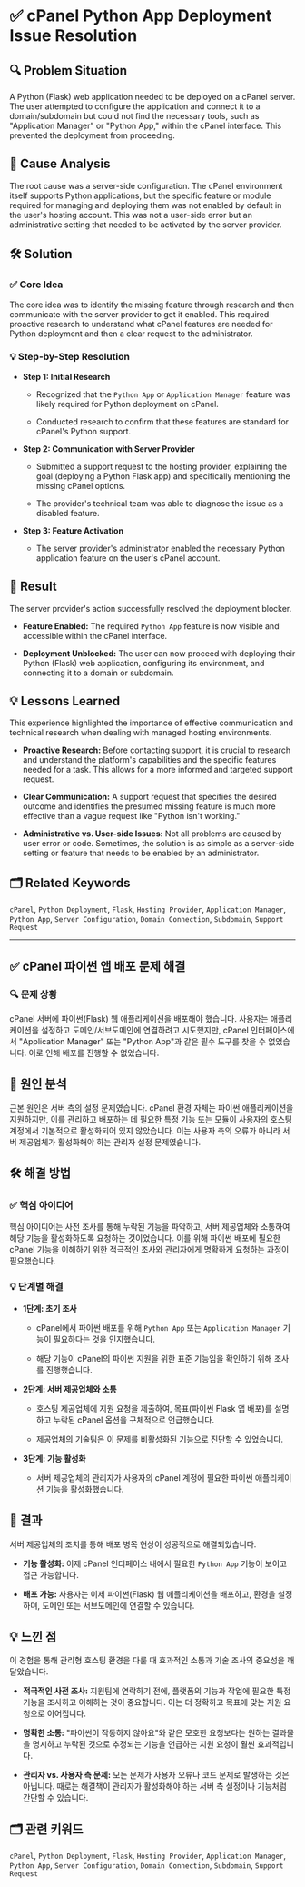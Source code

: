 # ✅ cPanel Python App Deployment Issue Resolution

## 🔍 Problem Situation

A Python (Flask) web application needed to be deployed on a cPanel server. The user attempted to configure the application and connect it to a domain/subdomain but could not find the necessary tools, such as "Application Manager" or "Python App," within the cPanel interface. This prevented the deployment from proceeding.

## 📌 Cause Analysis

The root cause was a server-side configuration. The cPanel environment itself supports Python applications, but the specific feature or module required for managing and deploying them was not enabled by default in the user's hosting account. This was not a user-side error but an administrative setting that needed to be activated by the server provider.

## 🛠 Solution

### ✅ Core Idea

The core idea was to identify the missing feature through research and then communicate with the server provider to get it enabled. This required proactive research to understand what cPanel features are needed for Python deployment and then a clear request to the administrator.

### 💡 Step-by-Step Resolution

-   **Step 1: Initial Research**
    
    -   Recognized that the `Python App` or `Application Manager` feature was likely required for Python deployment on cPanel.
        
    -   Conducted research to confirm that these features are standard for cPanel's Python support.
        
-   **Step 2: Communication with Server Provider**
    
    -   Submitted a support request to the hosting provider, explaining the goal (deploying a Python Flask app) and specifically mentioning the missing cPanel options.
        
    -   The provider's technical team was able to diagnose the issue as a disabled feature.
        
-   **Step 3: Feature Activation**
    
    -   The server provider's administrator enabled the necessary Python application feature on the user's cPanel account.
        

## 🎯 Result

The server provider's action successfully resolved the deployment blocker.

-   **Feature Enabled:** The required `Python App` feature is now visible and accessible within the cPanel interface.
    
-   **Deployment Unblocked:** The user can now proceed with deploying their Python (Flask) web application, configuring its environment, and connecting it to a domain or subdomain.
    

## 💡 Lessons Learned

This experience highlighted the importance of effective communication and technical research when dealing with managed hosting environments.

-   **Proactive Research:** Before contacting support, it is crucial to research and understand the platform's capabilities and the specific features needed for a task. This allows for a more informed and targeted support request.
    
-   **Clear Communication:** A support request that specifies the desired outcome and identifies the presumed missing feature is much more effective than a vague request like "Python isn't working."
    
-   **Administrative vs. User-side Issues:** Not all problems are caused by user error or code. Sometimes, the solution is as simple as a server-side setting or feature that needs to be enabled by an administrator.
    

## 🗂 Related Keywords

`cPanel`, `Python Deployment`, `Flask`, `Hosting Provider`, `Application Manager`, `Python App`, `Server Configuration`, `Domain Connection`, `Subdomain`, `Support Request`

----------

## ✅ cPanel 파이썬 앱 배포 문제 해결

### 🔍 문제 상황

cPanel 서버에 파이썬(Flask) 웹 애플리케이션을 배포해야 했습니다. 사용자는 애플리케이션을 설정하고 도메인/서브도메인에 연결하려고 시도했지만, cPanel 인터페이스에서 "Application Manager" 또는 "Python App"과 같은 필수 도구를 찾을 수 없었습니다. 이로 인해 배포를 진행할 수 없었습니다.

## 📌 원인 분석

근본 원인은 서버 측의 설정 문제였습니다. cPanel 환경 자체는 파이썬 애플리케이션을 지원하지만, 이를 관리하고 배포하는 데 필요한 특정 기능 또는 모듈이 사용자의 호스팅 계정에서 기본적으로 활성화되어 있지 않았습니다. 이는 사용자 측의 오류가 아니라 서버 제공업체가 활성화해야 하는 관리자 설정 문제였습니다.

## 🛠 해결 방법

### ✅ 핵심 아이디어

핵심 아이디어는 사전 조사를 통해 누락된 기능을 파악하고, 서버 제공업체와 소통하여 해당 기능을 활성화하도록 요청하는 것이었습니다. 이를 위해 파이썬 배포에 필요한 cPanel 기능을 이해하기 위한 적극적인 조사와 관리자에게 명확하게 요청하는 과정이 필요했습니다.

### 💡 단계별 해결

-   **1단계: 초기 조사**
    
    -   cPanel에서 파이썬 배포를 위해 `Python App` 또는 `Application Manager` 기능이 필요하다는 것을 인지했습니다.
        
    -   해당 기능이 cPanel의 파이썬 지원을 위한 표준 기능임을 확인하기 위해 조사를 진행했습니다.
        
-   **2단계: 서버 제공업체와 소통**
    
    -   호스팅 제공업체에 지원 요청을 제출하여, 목표(파이썬 Flask 앱 배포)를 설명하고 누락된 cPanel 옵션을 구체적으로 언급했습니다.
        
    -   제공업체의 기술팀은 이 문제를 비활성화된 기능으로 진단할 수 있었습니다.
        
-   **3단계: 기능 활성화**
    
    -   서버 제공업체의 관리자가 사용자의 cPanel 계정에 필요한 파이썬 애플리케이션 기능을 활성화했습니다.
        

## 🎯 결과

서버 제공업체의 조치를 통해 배포 병목 현상이 성공적으로 해결되었습니다.

-   **기능 활성화:** 이제 cPanel 인터페이스 내에서 필요한 `Python App` 기능이 보이고 접근 가능합니다.
    
-   **배포 가능:** 사용자는 이제 파이썬(Flask) 웹 애플리케이션을 배포하고, 환경을 설정하며, 도메인 또는 서브도메인에 연결할 수 있습니다.
    

## 💡 느낀 점

이 경험을 통해 관리형 호스팅 환경을 다룰 때 효과적인 소통과 기술 조사의 중요성을 깨달았습니다.

-   **적극적인 사전 조사:** 지원팀에 연락하기 전에, 플랫폼의 기능과 작업에 필요한 특정 기능을 조사하고 이해하는 것이 중요합니다. 이는 더 정확하고 목표에 맞는 지원 요청으로 이어집니다.
    
-   **명확한 소통:** "파이썬이 작동하지 않아요"와 같은 모호한 요청보다는 원하는 결과물을 명시하고 누락된 것으로 추정되는 기능을 언급하는 지원 요청이 훨씬 효과적입니다.
    
-   **관리자 vs. 사용자 측 문제:** 모든 문제가 사용자 오류나 코드 문제로 발생하는 것은 아닙니다. 때로는 해결책이 관리자가 활성화해야 하는 서버 측 설정이나 기능처럼 간단할 수 있습니다.
    

## 🗂 관련 키워드

`cPanel`, `Python Deployment`, `Flask`, `Hosting Provider`, `Application Manager`, `Python App`, `Server Configuration`, `Domain Connection`, `Subdomain`, `Support Request`
